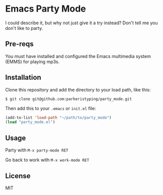 # Emacs Party Mode

I could describe it, but why not just give it a try instead? Don't tell me you don't like to party.

## Pre-reqs

You must have installed and configured the Emacs multimedia system (EMMS) for playing mp3s.

## Installation

Clone this repository and add the directory to your load path, like this:

`$ git clone git@github.com:parkeristyping/party_mode.git`

Then add this to your `.emacs` or `init.el` file:

``` lisp
(add-to-list 'load-path "~/path/to/party_mode")
(load "party_mode.el")
```

## Usage

Party with `M-x party-mode RET`

Go back to work with `M-x work-mode RET`

## License

MIT
